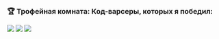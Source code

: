 ### 🏆 Трофейная комната: Код-варсеры, которых я победил:
<img src="https://www.codewars.com/users/fiendrsy/badges/large" />
<img src="https://www.codewars.com/users/sbbrant/badges/large" />
<img src="https://www.codewars.com/users/Metrion/badges/large" />
